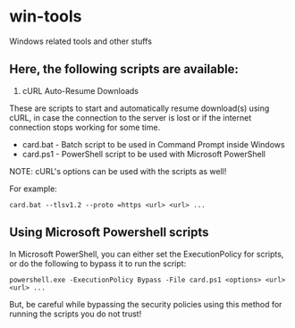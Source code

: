 # win-tools

Windows related tools and other stuffs

## Here, the following scripts are available:

1. cURL Auto-Resume Downloads

These are scripts to start and automatically resume download(s) using cURL, in
case the connection to the server is lost or if the internet connection stops
working for some time.

- card.bat - Batch script to be used in Command Prompt inside Windows
- card.ps1 - PowerShell script to be used with Microsoft PowerShell

NOTE: cURL's options can be used with the scripts as well!

For example:

```shell
card.bat --tlsv1.2 --proto =https <url> <url> ...
```

## Using Microsoft Powershell scripts

In Microsoft PowerShell, you can either set the ExecutionPolicy for scripts, or
do the following to bypass it to run the script:

```shell
powershell.exe -ExecutionPolicy Bypass -File card.ps1 <options> <url> <url> ...
```

But, be careful while bypassing the security policies using this method for
running the scripts you do not trust!
